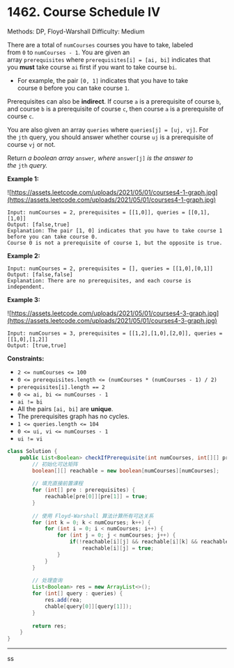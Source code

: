 # 1462. Course Schedule IV

Methods: DP, Floyd-Warshall
Difficulty: Medium

There are a total of `numCourses` courses you have to take, labeled from `0` to `numCourses - 1`. You are given an array `prerequisites` where `prerequisites[i] = [ai, bi]` indicates that you **must** take course `ai` first if you want to take course `bi`.

- For example, the pair `[0, 1]` indicates that you have to take course `0` before you can take course `1`.

Prerequisites can also be **indirect**. If course `a` is a prerequisite of course `b`, and course `b` is a prerequisite of course `c`, then course `a` is a prerequisite of course `c`.

You are also given an array `queries` where `queries[j] = [uj, vj]`. For the `jth` query, you should answer whether course `uj` is a prerequisite of course `vj` or not.

Return *a boolean array* `answer`*, where* `answer[j]` *is the answer to the* `jth` *query.*

**Example 1:**

![https://assets.leetcode.com/uploads/2021/05/01/courses4-1-graph.jpg](https://assets.leetcode.com/uploads/2021/05/01/courses4-1-graph.jpg)

```
Input: numCourses = 2, prerequisites = [[1,0]], queries = [[0,1],[1,0]]
Output: [false,true]
Explanation: The pair [1, 0] indicates that you have to take course 1 before you can take course 0.
Course 0 is not a prerequisite of course 1, but the opposite is true.

```

**Example 2:**

```
Input: numCourses = 2, prerequisites = [], queries = [[1,0],[0,1]]
Output: [false,false]
Explanation: There are no prerequisites, and each course is independent.

```

**Example 3:**

![https://assets.leetcode.com/uploads/2021/05/01/courses4-3-graph.jpg](https://assets.leetcode.com/uploads/2021/05/01/courses4-3-graph.jpg)

```
Input: numCourses = 3, prerequisites = [[1,2],[1,0],[2,0]], queries = [[1,0],[1,2]]
Output: [true,true]

```

**Constraints:**

- `2 <= numCourses <= 100`
- `0 <= prerequisites.length <= (numCourses * (numCourses - 1) / 2)`
- `prerequisites[i].length == 2`
- `0 <= ai, bi <= numCourses - 1`
- `ai != bi`
- All the pairs `[ai, bi]` are **unique**.
- The prerequisites graph has no cycles.
- `1 <= queries.length <= 104`
- `0 <= ui, vi <= numCourses - 1`
- `ui != vi`

```java
class Solution {
    public List<Boolean> checkIfPrerequisite(int numCourses, int[][] prerequisites, int[][] queries) {
        // 初始化可达矩阵
        boolean[][] reachable = new boolean[numCourses][numCourses];
        
        // 填充直接前置课程
        for (int[] pre : prerequisites) {
            reachable[pre[0]][pre[1]] = true;
        }
        
        // 使用 Floyd-Warshall 算法计算所有可达关系
        for (int k = 0; k < numCourses; k++) {
            for (int i = 0; i < numCourses; i++) {
                for (int j = 0; j < numCourses; j++) {
                    if(!reachable[i][j] && reachable[i][k] && reachable[k][j])
                        reachable[i][j] = true;
                }
            }
        }
        
        // 处理查询
        List<Boolean> res = new ArrayList<>();
        for (int[] query : queries) {
            res.add(rea;
            chable[query[0]][query[1]]);
        }
        
        return res;
    }
}

```

---

ss